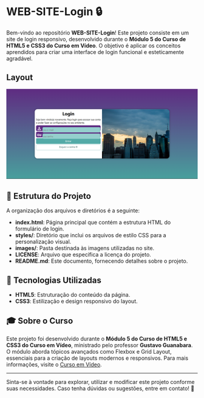 # WEB-SITE-Login 🔒

Bem-vindo ao repositório **WEB-SITE-Login**! Este projeto consiste em um site de login responsivo, desenvolvido durante o **Módulo 5 do Curso de HTML5 e CSS3 do Curso em Vídeo**. O objetivo é aplicar os conceitos aprendidos para criar uma interface de login funcional e esteticamente agradável.

## Layout

<img src="images/Captura de tela 2025-03-28 090258.png">

## 📂 Estrutura do Projeto

A organização dos arquivos e diretórios é a seguinte:

- **index.html**: Página principal que contém a estrutura HTML do formulário de login.
- **styles/**: Diretório que inclui os arquivos de estilo CSS para a personalização visual.
- **images/**: Pasta destinada às imagens utilizadas no site.
- **LICENSE**: Arquivo que especifica a licença do projeto.
- **README.md**: Este documento, fornecendo detalhes sobre o projeto.

## 🎨 Tecnologias Utilizadas

- **HTML5**: Estruturação do conteúdo da página.
- **CSS3**: Estilização e design responsivo do layout.

## 🎓 Sobre o Curso

Este projeto foi desenvolvido durante o **Módulo 5 do Curso de HTML5 e CSS3 do Curso em Vídeo**, ministrado pelo professor **Gustavo Guanabara**. O módulo aborda tópicos avançados como Flexbox e Grid Layout, essenciais para a criação de layouts modernos e responsivos. Para mais informações, visite o [Curso em Vídeo](https://www.cursoemvideo.com).

---

Sinta-se à vontade para explorar, utilizar e modificar este projeto conforme suas necessidades. Caso tenha dúvidas ou sugestões, entre em contato! 🚀 